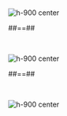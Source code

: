 <!-- .slide -->
<br>

![h-900 center](assets/images/school/navigation/home.png)

##==##

<!-- .slide" -->
<br>

![h-900 center](assets/images/school/navigation/peoples.png) 

##==##

<!-- .slide" -->
<br>

![h-900 center](assets/images/school/navigation/edit.png)


